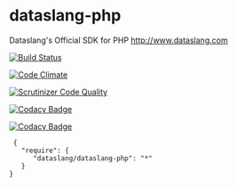 # dataslang-php
Dataslang's Official SDK for PHP http://www.dataslang.com

[![Build Status](https://travis-ci.org/dataslang/dataslang-php.svg?branch=master)](https://travis-ci.org/dataslang/dataslang-php)

[![Code Climate](https://codeclimate.com/github/dataslang/dataslang-php/badges/gpa.svg)](https://codeclimate.com/github/dataslang/dataslang-php)

[![Scrutinizer Code Quality](https://scrutinizer-ci.com/g/dataslang/dataslang-php/badges/quality-score.png?b=master)](https://scrutinizer-ci.com/g/dataslang/dataslang-php/?branch=master) 

[![Codacy Badge](https://api.codacy.com/project/badge/Grade/c18da5d44e01487280ef72c8ecadcf70)](https://www.codacy.com/app/daniele-montesi/dataslang-php?utm_source=github.com&amp;utm_medium=referral&amp;utm_content=dataslang/dataslang-php&amp;utm_campaign=Badge_Grade)

[![Codacy Badge](https://api.codacy.com/project/badge/coverage/c18da5d44e01487280ef72c8ecadcf70)](https://www.codacy.com/app/daniele-montesi/dataslang-php)



```
 {
   "require": {
      "dataslang/dataslang-php": "*"
   }
}
```
